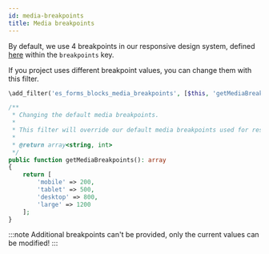 ```yaml
---
id: media-breakpoints
title: Media breakpoints
---
```


By default, we use 4 breakpoints in our responsive design system, defined [here](https://github.com/infinum/eightshift-forms/blob/develop/src/Blocks/manifest.json) within the `breakpoints` key.

If you project uses different breakpoint values, you can change them with this filter.

```php
\add_filter('es_forms_blocks_media_breakpoints', [$this, 'getMediaBreakpoints']);

/**
 * Changing the default media breakpoints.
 *
 * This filter will override our default media breakpoints used for responsive selectors like widths of the form fields. You must provide all 4 breakpoints in order for this to work properly and you must follow the pre-defined breakpoint names.
 *
 * @return array<string, int>
 */
public function getMediaBreakpoints(): array
{
	return [
		'mobile' => 200,
		'tablet' => 500,
		'desktop' => 800,
		'large' => 1200
	];
}
```

:::note
Additional breakpoints can't be provided, only the current values can be modified!
:::
